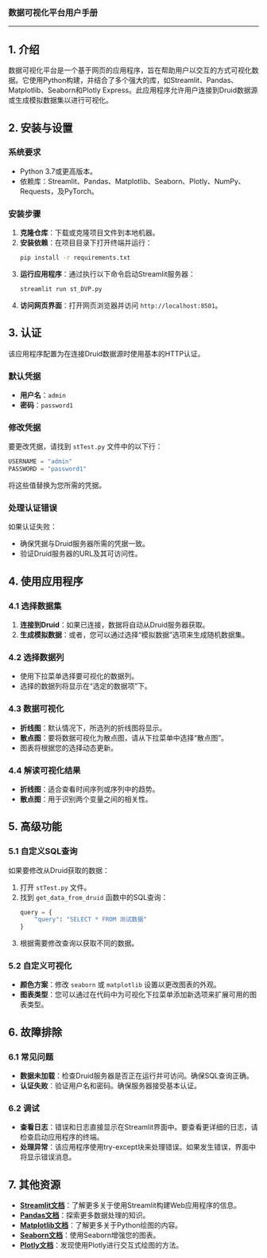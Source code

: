 ### **数据可视化平台用户手册**

---

## **1. 介绍**

数据可视化平台是一个基于网页的应用程序，旨在帮助用户以交互的方式可视化数据。它使用Python构建，并结合了多个强大的库，如Streamlit、Pandas、Matplotlib、Seaborn和Plotly Express。此应用程序允许用户连接到Druid数据源或生成模拟数据集以进行可视化。

## **2. 安装与设置**

### **系统要求**
- Python 3.7或更高版本。
- 依赖库：Streamlit、Pandas、Matplotlib、Seaborn、Plotly、NumPy、Requests，及PyTorch。

### **安装步骤**
1. **克隆仓库**：下载或克隆项目文件到本地机器。
2. **安装依赖**：在项目目录下打开终端并运行：
   ```bash
   pip install -r requirements.txt
   ```
3. **运行应用程序**：通过执行以下命令启动Streamlit服务器：
   ```bash
   streamlit run st_DVP.py
   ```
4. **访问网页界面**：打开网页浏览器并访问 `http://localhost:8501`。

## **3. 认证**

该应用程序配置为在连接Druid数据源时使用基本的HTTP认证。

### **默认凭据**
- **用户名**：`admin`
- **密码**：`password1`

### **修改凭据**
要更改凭据，请找到 `stTest.py` 文件中的以下行：
```python
USERNAME = "admin"
PASSWORD = "password1"
```
将这些值替换为您所需的凭据。

### **处理认证错误**
如果认证失败：
- 确保凭据与Druid服务器所需的凭据一致。
- 验证Druid服务器的URL及其可访问性。

## **4. 使用应用程序**

### **4.1 选择数据集**
1. **连接到Druid**：如果已连接，数据将自动从Druid服务器获取。
2. **生成模拟数据**：或者，您可以通过选择“模拟数据”选项来生成随机数据集。

### **4.2 选择数据列**
- 使用下拉菜单选择要可视化的数据列。
- 选择的数据列将显示在“选定的数据项”下。

### **4.3 数据可视化**
- **折线图**：默认情况下，所选列的折线图将显示。
- **散点图**：要将数据可视化为散点图，请从下拉菜单中选择“散点图”。
- 图表将根据您的选择动态更新。

### **4.4 解读可视化结果**
- **折线图**：适合查看时间序列或序列中的趋势。
- **散点图**：用于识别两个变量之间的相关性。

## **5. 高级功能**

### **5.1 自定义SQL查询**
如果要修改从Druid获取的数据：
1. 打开 `stTest.py` 文件。
2. 找到 `get_data_from_druid` 函数中的SQL查询：
   ```python
   query = {
       "query": "SELECT * FROM 测试数据"
   }
   ```
3. 根据需要修改查询以获取不同的数据。

### **5.2 自定义可视化**
- **颜色方案**：修改 `seaborn` 或 `matplotlib` 设置以更改图表的外观。
- **图表类型**：您可以通过在代码中为可视化下拉菜单添加新选项来扩展可用的图表类型。

## **6. 故障排除**

### **6.1 常见问题**
- **数据未加载**：检查Druid服务器是否正在运行并可访问。确保SQL查询正确。
- **认证失败**：验证用户名和密码。确保服务器接受基本认证。

### **6.2 调试**
- **查看日志**：错误和日志直接显示在Streamlit界面中。要查看更详细的日志，请检查启动应用程序的终端。
- **处理异常**：该应用程序使用try-except块来处理错误。如果发生错误，界面中将显示错误消息。

## **7. 其他资源**

- **[Streamlit文档](https://docs.streamlit.io)**：了解更多关于使用Streamlit构建Web应用程序的信息。
- **[Pandas文档](https://pandas.pydata.org/docs)**：探索更多数据处理的知识。
- **[Matplotlib文档](https://matplotlib.org/stable/contents.html)**：了解更多关于Python绘图的内容。
- **[Seaborn文档](https://seaborn.pydata.org/)**：使用Seaborn增强您的图表。
- **[Plotly文档](https://plotly.com/python/)**：发现使用Plotly进行交互式绘图的方法。

